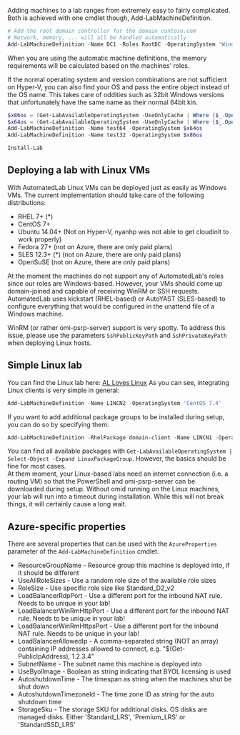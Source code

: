 Adding machines to a lab ranges from extremely easy to fairly complicated. Both is achieved with one cmdlet though, Add-LabMachineDefinition.

```powershell
# Add the root domain controller for the domain contoso.com
# Network, memory, ... will all be handled automatically
Add-LabMachineDefinition -Name DC1 -Roles RootDC -OperatingSystem 'Windows Server 2019 Datacenter' -Domain contoso.com
```

When you are using the automatic machine definitions, the memory requirements will be calculated based on the machines' roles.

If the normal operating system and version combinations are not sufficient on Hyper-V, you can also find your OS
and pass the entire object instead of the OS name. This takes care of oddities such as 32bit Windows versions
that unfortunately have the same name as their normal 64bit kin.

```powershell
$x86os = (Get-LabAvailableOperatingSystem -UseOnlyCache | Where {$_.OperatingSystemName -eq 'Windows 10 Enterprise LTSC' -and $_.Architecture -eq 'x86'})
$x64os = (Get-LabAvailableOperatingSystem -UseOnlyCache | Where {$_.OperatingSystemName -eq 'Windows 10 Enterprise LTSC' -and $_.Architecture -eq 'x64'})
Add-LabMachineDefinition -Name test64 -OperatingSystem $x64os
Add-LabMachineDefinition -Name test32 -OperatingSystem $x86os

Install-Lab
```

## Deploying a lab with Linux VMs
With AutomatedLab Linux VMs can be deployed just as easily as Windows VMs. The current implementation should take care of the following distributions:
- RHEL 7+ (*)
- CentOS 7+
- Ubuntu 14.04+ (Not on Hyper-V, nyanhp was not able to get cloudinit to work properly)
- Fedora 27+ (not on Azure, there are only paid plans)
- SLES 12.3+ (*) (not on Azure, there are only paid plans)
- OpenSuSE (not on Azure, there are only paid plans)

At the moment the machines do not support any of AutomatedLab's roles since our roles are Windows-based. However, your VMs should come up domain-joined and capable of receiving WinRM or SSH requests. AutomatedLab uses kickstart (RHEL-based) or AutoYAST (SLES-based) to configure everything that would be configured in the unattend file of a Windows machine.

WinRM (or rather omi-psrp-server) support is very spotty. To address this issue, please use the parameters `SshPublicKeyPath` and
`SshPrivateKeyPath` when deploying Linux hosts.

## Simple Linux lab
You can find the Linux lab here: [AL Loves Linux](https://github.com/AutomatedLab/AutomatedLab/blob/develop/LabSources/SampleScripts/HyperV/AL%20Loves%20Linux.ps1)
As you can see, integrating Linux clients is very simple in general:  
```powershell
Add-LabMachineDefinition -Name LINCN2 -OperatingSystem 'CentOS 7.4'
```  
If you want to add additional package groups to be installed during setup, you can do so by specifying them:  
```powershell
Add-LabMachineDefinition -RhelPackage domain-client -Name LINCN1 -OperatingSystem 'CentOS 7.4' -DomainName contoso.com
```  
You can find all available packages with ```Get-LabAvailableOperatingSystem | Select-Object -Expand LinuxPackageGroup```. However, the basics should be fine for most cases.  
At them moment, your Linux-based labs need an internet connection (i.e. a routing VM) so that the PowerShell and omi-psrp-server can be downloaded during setup. Without omid running on the Linux machines, your lab will run into a timeout during installation. While this will not break things, it will certainly cause a long wait.

## Azure-specific properties

There are several properties that can be used with the `AzureProperties` parameter of the `Add-LabMachineDefinition` cmdlet.

- ResourceGroupName - Resource group this machine is deployed into, if it should be different
- UseAllRoleSizes - Use a random role size of the available role sizes
- RoleSize - Use specific role size like Standard_D2_v2
- LoadBalancerRdpPort - Use a different port for the inbound NAT rule. Needs to be unique in your lab!
- LoadBalancerWinRmHttpPort - Use a different port for the inbound NAT rule. Needs to be unique in your lab!
- LoadBalancerWinRmHttpsPort - Use a different port for the inbound NAT rule. Needs to be unique in your lab!
- LoadBalancerAllowedIp - A comma-separated string (NOT an array) containing IP addresses allowed to connect, e.g. "$(Get-PublicIpAddress), 1.2.3.4"
- SubnetName - The subnet name this machine is deployed into
- UseByolImage - Boolean as string indicating that BYOL licensing is used
- AutoshutdownTime - The timespan as string when the machines shut be shut down
- AutoshutdownTimezoneId - The time zone ID as string for the auto shutdown time
- StorageSku - The storage SKU for additional disks. OS disks are managed disks. Either 'Standard_LRS', 'Premium_LRS' or 'StandardSSD_LRS'
